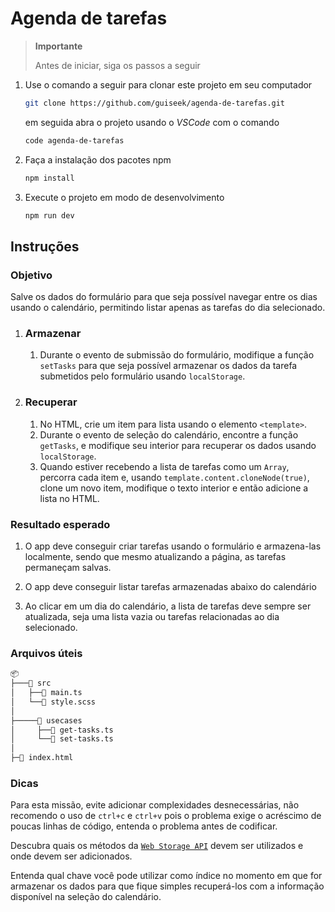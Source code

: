 # Agenda de tarefas

> **Importante**
>
> Antes de iniciar, siga os passos a seguir

1. Use o comando a seguir para clonar este projeto em seu computador

   ```sh
   git clone https://github.com/guiseek/agenda-de-tarefas.git
   ```

   em seguida abra o projeto usando o _VSCode_ com o comando

   ```sh
   code agenda-de-tarefas
   ```

1. Faça a instalação dos pacotes npm

   ```sh
   npm install
   ```

1. Execute o projeto em modo de desenvolvimento
   ```sh
   npm run dev
   ```

## Instruções

### Objetivo

Salve os dados do formulário para que seja possível navegar entre os dias usando o calendário, permitindo listar apenas as tarefas do dia selecionado.

1. ### Armazenar

   1. Durante o evento de submissão do formulário, modifique a função `setTasks` para que seja possível armazenar os dados da tarefa submetidos pelo formulário usando `localStorage`.

1. ### Recuperar
   1. No HTML, crie um item para lista usando o elemento `<template>`.
   1. Durante o evento de seleção do calendário, encontre a função `getTasks`, e modifique seu interior para recuperar os dados usando `localStorage`.
   1. Quando estiver recebendo a lista de tarefas como um `Array`, percorra cada item e, usando `template.content.cloneNode(true)`, clone um novo item, modifique o texto interior e então adicione a lista no HTML.


### Resultado esperado
1. O app deve conseguir criar tarefas usando o formulário e armazena-las localmente, sendo que mesmo atualizando a página, as tarefas permaneçam salvas.

1. O app deve conseguir listar tarefas armazenadas abaixo do calendário


1. Ao clicar em um dia do calendário, a lista de tarefas deve sempre ser atualizada, seja uma lista vazia ou tarefas relacionadas ao dia selecionado.

### Arquivos úteis

```sh
📦
├───📂 src
│   ├──📜 main.ts
│   └──📜 style.scss
│
├─────📂 usecases
│     ├──📜 get-tasks.ts
│     └──📜 set-tasks.ts
│
├─📜 index.html
```

### Dicas

Para esta missão, evite adicionar complexidades desnecessárias, não recomendo o uso de `ctrl+c` e `ctrl+v` pois o problema exige o acréscimo de poucas linhas de código, entenda o problema antes de codificar.

Descubra quais os métodos da [`Web Storage API`](https://developer.mozilla.org/pt-BR/docs/Web/API/Storage) devem ser utilizados e onde devem ser adicionados.

Entenda qual chave você pode utilizar como índice no momento em que for armazenar os dados para que fique simples recuperá-los com a informação disponível na seleção do calendário.
